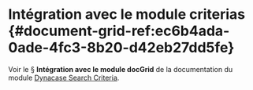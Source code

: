 # Intégration avec le module criterias {#document-grid-ref:ec6b4ada-0ade-4fc3-8b20-d42eb27dd5fe}

Voir le § **Intégration avec le module docGrid** de la documentation du module [Dynacase Search Criteria](/dynacase/3.2/dynacase-doc-search-criteria-reference/website/book/index.html).

